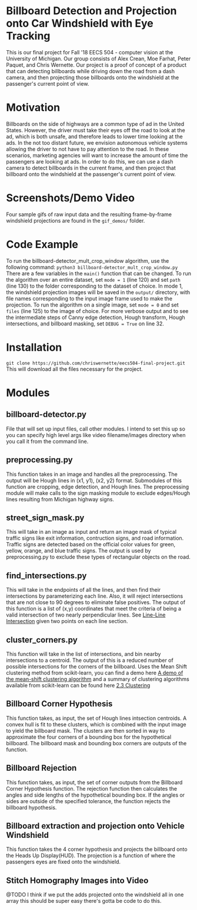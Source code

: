# Billboard Detection and Projection onto Car Windshield with Eye Tracking
This is our final project for Fall '18 EECS 504 - computer vision at the University of Michigan. Our group consists of Alex Crean, Moe Farhat, Peter Paquet, and Chris Wernette. Our project is a proof of concept of a product that can detecting billboards while driving down the road from a dash camera, and then projecting those billboards onto the windshield at the passenger's current point of view.

# Motivation
Billboards on the side of highways are a common type of ad in the United States. However, the driver must take their eyes off the road to look at the ad, which is both unsafe, and therefore leads to lower time looking at the ads. In the not too distant future, we envision autonomous vehicle systems allowing the driver to not have to pay attention to the road. In these scenarios, marketing agencies will want to increase the amount of time the passengers are looking at ads. In order to do this, we can use a dash camera to detect billboards in the current frame, and then project that billboard onto the windshield at the passenger's current point of view.

# Screenshots/Demo Video
Four sample gifs of raw input data and the resulting frame-by-frame windshield projections are found in the `gif_demos/` folder.

# Code Example
To run the billboard-detector_mult_crop_window algorithm, use the following command: 
`python3 billboard-detector_mult_crop_window.py`
There are a few variables in the `main()` function that can be changed. To run the algorithm over an entire dataset, set `mode = 1` (line 120) and set `path` (line 130) to the folder corresponding to the dataset of choice. In mode 1, the windshield projection images will be saved in the `output/` directory, with file names corresponding to the input image frame used to make the projection.
To run the algorithm on a single image, set `mode = 0` and set `files` (line 125) to the image of choice.
For more verbose output and to see the intermediate steps of Canny edge detection, Hough transform, Hough intersections, and billboard masking, set `DEBUG = True` on line 32.

# Installation
`git clone https://github.com/chriswernette/eecs504-final-project.git`
This will download all the files necessary for the project.

# Modules

## billboard-detector.py
File that will set up input files, call other modules. I intend to set this up so you can specify high level args like video filename/images directory when you call it from the command line.

## preprocessing.py
This function takes in an image and handles all the preprocessing. The output will be Hough lines in (x1, y1), (x2, y2) format. Submodules of this function are cropping, edge detection, and Hough lines. The preprocessing module will make calls to the sign masking module to exclude edges/Hough lines resulting from Michigan highway signs.

## street_sign_mask.py
This will take in an image as input and return an image mask of typical traffic signs like exit information, contruction signs, and road information. Traffic signs are detected based on the official color values for green, yellow, orange, and blue traffic signs. The output is used by preprocessing.py to exclude these types of rectangular objects on the road.

## find_intersections.py
This will take in the endpoints of all the lines, and then find their intersections by parameterizing each line. Also, it will reject intersections that are not close to 90 degrees to eliminate false positives. The output of this function is a list of (x,y) coordinates that meet the criteria of being a valid intersection of two nearly perpendicular lines. See [Line-Line Intersection](https://en.wikipedia.org/wiki/Line%E2%80%93line_intersection) given two points on each line section.

## cluster_corners.py
This function will take in the list of intersections, and bin nearby intersections to a centroid. The output of this is a reduced number of possible intersections for the corners of the billboard. Uses the Mean Shift clustering method from scikit-learn, you can find a demo here [A demo of the mean-shift clustering algorithm](https://scikit-learn.org/stable/auto_examples/cluster/plot_mean_shift.html) and a summary of clustering algorithms available from scikit-learn can be found here [2.3 Clustering](https://scikit-learn.org/stable/modules/clustering.html#mean-shift)

## Billboard Corner Hypothesis
This function takes, as input, the set of Hough lines intsection centroids. A convex hull is fit to these clusters, which is combined with the input image to yield the billboard mask. The clusters are then sorted in way to approximate the four corners of a bounding box for the hypothetical billboard. The billboard mask and bounding box corners are outputs of the function.

## Billboard Rejection
This function takes, as input, the set of corner outputs from the Billboard Corner Hypothesis function. The rejection function then calculates the angles and side lengths of the hypothetical bounding box. If the angles or sides are outside of the specified tolerance, the function rejects the billboard hypothesis.

## Billboard extraction and projection onto Vehicle Windshield
This function takes the 4 corner hypothesis and projects the billboard onto the Heads Up Display(HUD). The projection is a function of where the passengers eyes are fixed onto the windshield. 

## Stitch Homography Images into Video
@TODO I think if we put the adds projected onto the windshield all in one array this should be super easy there's gotta be code to do this.
